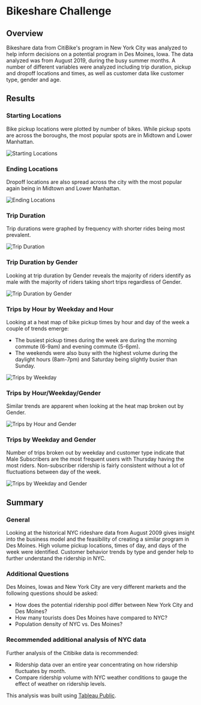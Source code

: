 # Bikeshare Challenge

## Overview
Bikeshare data from CitiBike's program in New York City was analyzed to help inform decisions on a potential program in Des Moines, Iowa.  The data analyzed was from August 2019, during the busy summer months. A number of different variables were analyzed including trip duration, pickup and dropoff locations and times, as well as customer data like customer type, gender and age.

## Results
 
### Starting Locations

Bike pickup locations were plotted by number of bikes. While pickup spots are across the boroughs, the most popular spots are in Midtown and Lower Manhattan. 

![Starting Locations](/resources/1_start_locationsv2.png)

### Ending Locations

Dropoff locations are also spread across the city with the most popular again being in Midtown and Lower Manhattan.

![Ending Locations](/resources/2_end_locationsv2.png)

### Trip Duration

Trip durations were graphed by frequency with shorter rides being most prevalent.

![Trip Duration](/resources/3_durationv2.png)

### Trip Duration by Gender

Looking at trip duration by Gender reveals the majority of riders identify as male with the majority of riders taking short trips regardless of Gender.

![Trip Duration by Gender](/resources/4_duration_genderv2.png)

### Trips by Hour by Weekday and Hour

Looking at a heat map of bike pickup times by hour and day of the week a couple of trends emerge:
* The busiest pickup times during the week are during the morning commute (6-9am) and evening commute (5-6pm).
* The weekends were also busy with the highest volume during the daylight hours (8am-7pm) and Saturday being slightly busier than Sunday.

![Trips by Weekday](/resources/5_trips_dayv2.png)

### Trips by Hour/Weekday/Gender

Similar trends are apparent when looking at the heat map broken out by Gender.

![Trips by Hour and Gender](/resources/6_trips_hour_genderv2.png)

### Trips by Weekday and Gender

Number of trips broken out by weekday and customer type indicate that Male Subscribers are the most frequent users with Thursday having the most riders. Non-subscriber ridership is fairly consistent without a lot of fluctuations between day of the week.

![Trips by Weekday and Gender](/resources/7_trips_day_genderv2.png)

## Summary

### General
Looking at the historical NYC rideshare data from August 2009 gives insight into the business model and the feasibility of creating a similar program in Des Moines.  High volume pickup locations, times of day, and days of the week were identified. Customer behavior trends by type and gender help to further understand the ridership in NYC.

### Additional Questions
Des Moines, Iowas and New York City are very different markets and the following questions should be asked:
* How does the potential ridership pool differ between New York City and Des Moines?
* How many tourists does Des Moines have compared to NYC?
* Population density of NYC vs. Des Moines?

### Recommended additional analysis of NYC data
Further analysis of the Citibike data is recommended:
* Ridership data over an entire year concentrating on how ridership fluctuates by month.
* Compare ridership volume with NYC weather conditions to gauge the effect of weather on ridership levels.

This analysis was built using [Tableau Public](https://public.tableau.com/app/profile/john.m.ratcliff/viz/Bikesharechallenge/Results?publish=yes).
